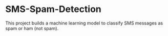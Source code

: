# SMS-Spam-Detection
This project builds a machine learning model to classify SMS messages as spam or ham (not spam).
